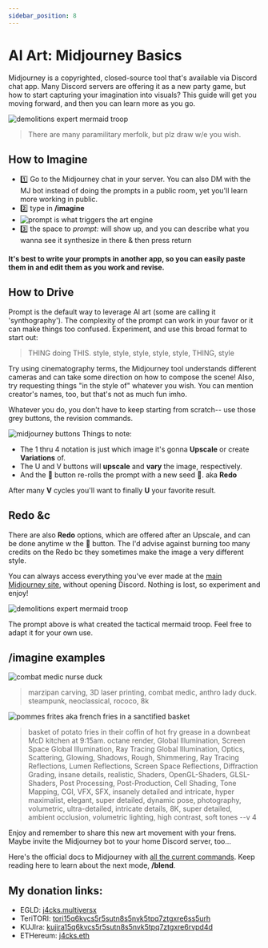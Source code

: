 ```yaml
---
sidebar_position: 8
---
```

# AI Art: Midjourney Basics

Midjourney is a copyrighted, closed-source tool that's available via Discord chat app. Many Discord servers are offering it as a new party game, but how to start capturing your imagination into visuals? This guide will get you moving forward, and then you can learn more as you go.

![demolitions expert mermaid troop](./demolisher.png)
> There are many paramilitary merfolk, but plz draw w/e you wish.

## How to Imagine
- 1️⃣ Go to the Midjourney chat in your server. You can also DM with the MJ bot instead of doing the prompts in a public room, yet you'll learn more working in public.
- 2️⃣ type in **/imagine**
- ![prompt is what triggers the art engine](./prompt.png)
- 3️⃣ the space to *prompt:* will show up, and you can describe what you wanna see it synthesize in there & then press return

 
#### It's best to write your prompts in another app, so you can easily paste them in and edit them as you work and revise.


## How to Drive
Prompt is the default way to leverage AI art (some are calling it 'synthography'). The complexity of the prompt can work in your favor or it can make things too confused. Experiment, and use this broad format to start out:

> THING doing THIS. style, style, style, style, style, THING, style

Try using cinematography terms, the Midjourney tool understands different cameras and can take some direction on how to compose the scene! Also, try requesting things "in the style of" whatever you wish. You can mention creator's names, too, but that's not as much fun imho. 

Whatever you do, you don't have to keep starting from scratch-- use those grey buttons, the revision commands.

![midjourney buttons](./mjbtns.png)
Things to note:
+ The 1 thru 4 notation is just which image it's gonna **Upscale** or create **Variations** of.
+ The U and V buttons will **upscale** and **vary** the image, respectively.
+ And the 🔁  button re-rolls the prompt with a new seed 🌱. aka **Redo**

After many **V** cycles you'll want to finally **U** your favorite result. 

## Redo &c
There are also **Redo** options, which are offered after an Upscale, and can be done anytime w the 🔁 button. The  I'd advise against burning too many credits on the Redo bc they sometimes make the image a very different style. 

You can always access everything you've ever made at the [main Midjourney site](https://www.midjourney.com/app/), without opening Discord. Nothing is lost, so experiment and enjoy!

![demolitions expert mermaid troop](./demolisher-prompt.png)

The prompt above is what created the tactical mermaid troop. Feel free to adapt it for your own use.

## /imagine examples
![combat medic nurse duck](./prompt9.png)
> marzipan carving, 3D laser printing, combat medic, anthro lady duck. steampunk, neoclassical, rococo, 8k

![pommes frites aka french fries in a sanctified basket](./prompt8.png)
> basket of potato fries in their coffin of hot fry grease in a downbeat McD kitchen at 9:15am. octane render, Global Illumination, Screen Space Global Illumination, Ray Tracing Global Illumination, Optics, Scattering, Glowing, Shadows, Rough, Shimmering, Ray Tracing Reflections, Lumen Reflections, Screen Space Reflections, Diffraction Grading, insane details, realistic, Shaders, OpenGL-Shaders, GLSL-Shaders, Post Processing, Post-Production, Cell Shading, Tone Mapping, CGI, VFX, SFX, insanely detailed and intricate, hyper maximalist, elegant, super detailed, dynamic pose, photography, volumetric, ultra-detailed, intricate details, 8K, super detailed, ambient occlusion, volumetric lighting, high contrast, soft tones --v 4

Enjoy and remember to share this new art movement with your frens. Maybe invite the Midjourney bot to your home Discord server, too...

Here's the official docs to Midjourney with [all the current commands](https://docs.midjourney.com/docs/command-list). Keep reading here to learn about the next mode, **/blend**.

## My donation links:

- EGLD: [j4cks.multiversx](https://explorer.multiversx.com/accounts/erd159mypt4myss3mqrs89ft0hjeacffks2690gq9u3mlh73m9sh0w5s09eqhh)
- TeriTORI: [tori15q6kvcs5r5sutn8s5nvk5tpq7ztgxre6ss5urh](https://www.mintscan.io/teritori/account/tori15q6kvcs5r5sutn8s5nvk5tpq7ztgxre6ss5urh)
- KUJIra: [kujira15q6kvcs5r5sutn8s5nvk5tpq7ztgxre6rvpd4d](https://www.mintscan.io/kujira/account/kujira15q6kvcs5r5sutn8s5nvk5tpq7ztgxre6rvpd4d)
- ETHereum: [j4cks.eth](https://etherscan.io/enslookup-search?search=j4cks.eth)